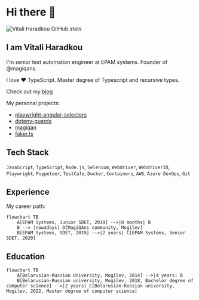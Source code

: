 # Hi there 👋

![Vitali Haradkou GitHub stats](https://github-readme-stats.vercel.app/api?username=vitalics&show_icons=true&theme=radical)

## I am Vitali Haradkou

I'm senior test automation engineer at EPAM systems. Founder of @magiqans.

I love ❤️ TypeScript. Master degree of Typescript and recursive types.

Check out my [blog](blog/README.md)

My personal projects:

- [playwright-angular-selectors](https://github.com/vitalics/playwright-angular-selectors)
- [dotenv-guards](https://github.com/vitalics/dotenv-guards)
- [magiqan](https://github.com/vitalics/magiqan/tree/main)
- [faker.ts](https://github.com/magiqans/faker.ts)

## Tech Stack

`JavaScript`, `TypeScript`, `Node.js`, `Selenium`, `Webdriver`, `WebdriverIO`, `Playwright`, `Puppeteer`, `TestCafe`, `Docker`, `Containers`, `AWS`, `Azure DevOps`, `Git`

## Experience

My career path:

```mermaid
flowchart TB
    A[EPAM Systems, Junior SDET, 2019] -->|8 months| B
    B --> |nowadays| D[MagiQAns community, Mogilev]
    B[EPAM Systems, SDET, 2019] -->|2 years| C[EPAM Systems, Senior SDET, 2020]
```

## Education

```mermaid
flowchart TB
    A[Belarusian-Russian University, Mogilev, 2014] -->|4 years| B
    B[Belarusian-Russian university, Mogilev, 2018, Bachelor degree of computer science] -->|2 years| C[Belarusian-Russian university, Mogilev, 2022, Master degree of computer science]
```
